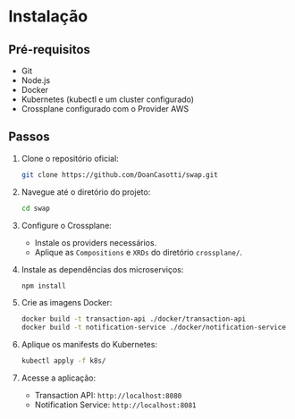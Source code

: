 # Instalação

## Pré-requisitos

- Git
- Node.js
- Docker
- Kubernetes (kubectl e um cluster configurado)
- Crossplane configurado com o Provider AWS

## Passos

1. Clone o repositório oficial:
   ```bash
   git clone https://github.com/DoanCasotti/swap.git
   ```
2. Navegue até o diretório do projeto:
   ```bash
   cd swap
   ```
3. Configure o Crossplane:
   - Instale os providers necessários.
   - Aplique as `Compositions` e `XRDs` do diretório `crossplane/`.

4. Instale as dependências dos microserviços:
   ```bash
   npm install
   ```

5. Crie as imagens Docker:
   ```bash
   docker build -t transaction-api ./docker/transaction-api
   docker build -t notification-service ./docker/notification-service
   ```

6. Aplique os manifests do Kubernetes:
   ```bash
   kubectl apply -f k8s/
   ```

7. Acesse a aplicação:
   - Transaction API: `http://localhost:8080`
   - Notification Service: `http://localhost:8081`
